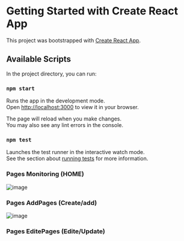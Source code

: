 # Getting Started with Create React App

This project was bootstrapped with [Create React App](https://github.com/facebook/create-react-app).

## Available Scripts

In the project directory, you can run:

### `npm start`

Runs the app in the development mode.\
Open [http://localhost:3000](http://localhost:3000) to view it in your browser.

The page will reload when you make changes.\
You may also see any lint errors in the console.

### `npm test`

Launches the test runner in the interactive watch mode.\
See the section about [running tests](https://facebook.github.io/create-react-app/docs/running-tests) for more information.

### Pages Monitoring (HOME)
![image](https://github.com/user-attachments/assets/280b5a69-f773-4b35-bb55-7cee0a2b3a8a)
### Pages AddPages (Create/add)
![image](https://github.com/user-attachments/assets/4ed5a2d1-03ba-4632-8330-1d5cba2dc443)
### Pages EditePages (Edite/Update)



